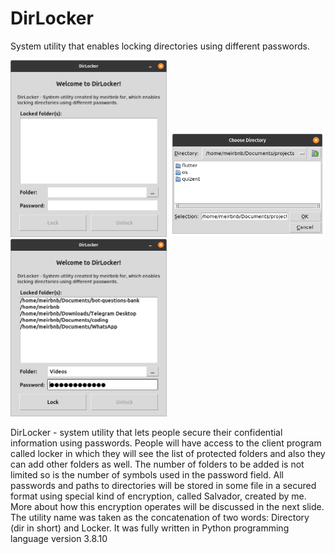 # DirLocker
System utility that enables locking directories using different passwords.

<p>
<img src="https://github.com/meirbnb/DirLocker/blob/main/screenshots/1.png" data-canonical-src="https://github.com/meirbnb/DirLocker/blob/main/screenshots/1.png" width="250"/>

<img src="https://github.com/meirbnb/DirLocker/blob/main/screenshots/2.png" data-canonical-src="https://github.com/meirbnb/DirLocker/blob/main/screenshots/2.png" width="250"/>
 
<img src="https://github.com/meirbnb/DirLocker/blob/main/screenshots/3.png" data-canonical-src="https://github.com/meirbnb/DirLocker/blob/main/screenshots/3.png" width="250"/>
</p>

DirLocker - system utility that lets people secure their confidential information using passwords. People will have access to the client program called locker in which they will see the list of protected folders and also they can add other folders as well. The number of folders to be added is not limited so is the number of symbols used in the password field. All passwords and paths to directories will be stored in some file in a secured format using special kind of encryption, called Salvador, created by me. More about how this encryption operates will be discussed in the next slide.
The utility name was taken as the concatenation of two words: Directory (dir in short) and Locker. It was fully written in Python programming language version 3.8.10

